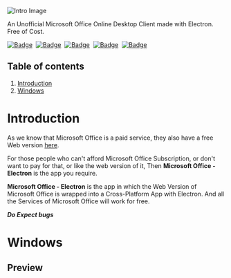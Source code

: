 ![Intro Image](https://github.com/agam778/Microsoft-Office-Electron/blob/main/Intro%20Image.png?raw=true)

An Unofficial Microsoft Office Online Desktop Client made with Electron. Free of Cost. 

<a href="https://bit.ly/agamtechtricks">![Badge](https://img.shields.io/badge/Made%20With%20♥-by%20Agam-orange?style=for-the-badge)</a>&nbsp;&nbsp;<a href="https://electronjs.org">![Badge](https://img.shields.io/badge/Developed%20With-Electron-red?logo=Electron&logoColor=white&style=for-the-badge)</a>&nbsp;&nbsp;<a href="https://github.com/agam778/Microsoft-Office-Electron/blob/main/license.txt">![Badge](https://img.shields.io/github/license/agam778/Microsoft-Office-Electron?style=for-the-badge)</a>&nbsp;&nbsp;<a href="https://github.com/agam778/Microsoft-Office-Electron/releases/">![Badge](https://img.shields.io/github/v/release/agam778/Microsoft-Office-Electron?label=Release&logo=github&style=for-the-badge&color=blue)</a>&nbsp;&nbsp;<a href="https://github.com/agam778/Microsoft-Office-Electron/releases/">![Badge](https://img.shields.io/github/downloads/agam778/Microsoft-Office-Electron/total?label=Downloads&style=for-the-badge)</a>

## Table of contents

1. [Introduction](#Introduction)
2. [Windows](#Windows)

# Introduction

As we know that Microsoft Office is a paid service, they also have a free Web version [here](https://office.com).

For those people who can't afford Microsoft Office Subscription, or don't want to pay for that, or like the web version of it, Then **Microsoft Office - Electron** is the app you require.

**Microsoft Office - Electron** is the app in which the Web Version of Microsoft Office is wrapped into a Cross-Platform App with Electron. And all the Services of Microsoft Office will work for free.

***Do Expect bugs***

# Windows
## Preview
